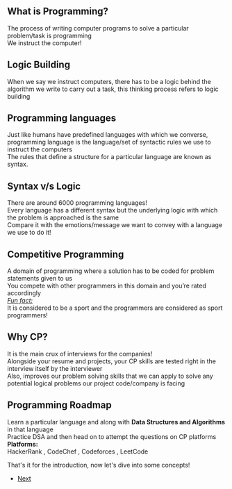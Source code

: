 ## What is Programming?  
The process of writing computer programs to solve a particular problem/task is programming<br>
We instruct the computer!

## Logic Building  
When we say we instruct computers, there has to be a logic behind the algorithm we write to carry out a task, this thinking process refers to logic building

## Programming languages    
Just like humans have predefined languages with which we converse, programming language is the language/set of syntactic rules we use to instruct the computers<br>
The rules that define a structure for a particular language are known as syntax.

## Syntax v/s Logic  
There are around 6000 programming languages!<br>
Every language has a different syntax but the underlying logic  with which the problem is approached is the same<br>
Compare it with the emotions/message we want to convey with a language we use to do it!

## Competitive Programming
A domain of programming where a solution has to be coded for problem statements given to us<br>
You compete with other programmers in this domain and you’re rated accordingly<br>
<i><u>Fun fact:</u></i><br>
It is considered to be a sport and the programmers are considered as sport programmers!
  
## Why CP?
 
It is the main crux of interviews for the companies!<br>
Alongside your resume and projects, your CP skills are tested right in the interview itself by the interviewer<br>
Also, improves our problem solving skills that we can apply to solve any potential logical problems our project code/company is facing

## Programming Roadmap

Learn a particular language and along with <b>Data Structures and Algorithms</b> in that language<br>
Practice DSA and then head on to attempt the questions on CP platforms<br>
<b>Platforms:</b><br>
HackerRank , CodeChef , Codeforces , LeetCode

That's it for the introduction, now let's dive into some concepts!
- [Next](./binary_search.md)


